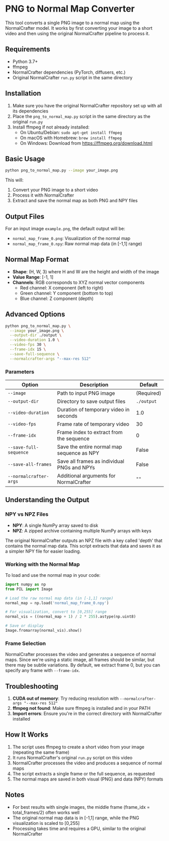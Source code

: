 # PNG to Normal Map Converter

This tool converts a single PNG image to a normal map using the NormalCrafter model. It works by first converting your image to a short video and then using the original NormalCrafter pipeline to process it.

## Requirements

- Python 3.7+
- ffmpeg
- NormalCrafter dependencies (PyTorch, diffusers, etc.)
- Original NormalCrafter `run.py` script in the same directory

## Installation

1. Make sure you have the original NormalCrafter repository set up with all its dependencies
2. Place the `png_to_normal_map.py` script in the same directory as the original `run.py`
3. Install ffmpeg if not already installed:
   - On Ubuntu/Debian: `sudo apt-get install ffmpeg`
   - On macOS with Homebrew: `brew install ffmpeg`
   - On Windows: Download from https://ffmpeg.org/download.html

## Basic Usage

```bash
python png_to_normal_map.py --image your_image.png
```

This will:
1. Convert your PNG image to a short video
2. Process it with NormalCrafter
3. Extract and save the normal map as both PNG and NPY files

## Output Files

For an input image `example.png`, the default output will be:
- `normal_map_frame_0.png`: Visualization of the normal map
- `normal_map_frame_0.npy`: Raw normal map data (in [-1,1] range)

## Normal Map Format

- **Shape**: (H, W, 3) where H and W are the height and width of the image
- **Value Range**: [-1, 1]
- **Channels**: RGB corresponds to XYZ normal vector components
  - Red channel: X component (left to right)
  - Green channel: Y component (bottom to top)
  - Blue channel: Z component (depth)

## Advanced Options

```bash
python png_to_normal_map.py \
  --image your_image.png \
  --output-dir ./output \
  --video-duration 1.0 \
  --video-fps 30 \
  --frame-idx 15 \
  --save-full-sequence \
  --normalcrafter-args "--max-res 512"
```

### Parameters

| Option | Description | Default |
|--------|-------------|---------|
| `--image` | Path to input PNG image | (Required) |
| `--output-dir` | Directory to save output files | `./output` |
| `--video-duration` | Duration of temporary video in seconds | 1.0 |
| `--video-fps` | Frame rate of temporary video | 30 |
| `--frame-idx` | Frame index to extract from the sequence | 0 |
| `--save-full-sequence` | Save the entire normal map sequence as NPY | False |
| `--save-all-frames` | Save all frames as individual PNGs and NPYs | False |
| `--normalcrafter-args` | Additional arguments for NormalCrafter | `""` |

## Understanding the Output

### NPY vs NPZ Files

- **NPY**: A single NumPy array saved to disk
- **NPZ**: A zipped archive containing multiple NumPy arrays with keys

The original NormalCrafter outputs an NPZ file with a key called 'depth' that contains the normal map data. This script extracts that data and saves it as a simpler NPY file for easier loading.

### Working with the Normal Map

To load and use the normal map in your code:

```python
import numpy as np
from PIL import Image

# Load the raw normal map data (in [-1,1] range)
normal_map = np.load('normal_map_frame_0.npy')

# For visualization, convert to [0,255] range
normal_vis = ((normal_map + 1) / 2 * 255).astype(np.uint8)

# Save or display
Image.fromarray(normal_vis).show()
```

### Frame Selection

NormalCrafter processes the video and generates a sequence of normal maps. Since we're using a static image, all frames should be similar, but there may be subtle variations. By default, we extract frame 0, but you can specify any frame with `--frame-idx`.

## Troubleshooting

1. **CUDA out of memory**: Try reducing resolution with `--normalcrafter-args "--max-res 512"`
2. **ffmpeg not found**: Make sure ffmpeg is installed and in your PATH
3. **Import errors**: Ensure you're in the correct directory with NormalCrafter installed

## How It Works

1. The script uses ffmpeg to create a short video from your image (repeating the same frame)
2. It runs NormalCrafter's original `run.py` script on this video
3. NormalCrafter processes the video and produces a sequence of normal maps
4. The script extracts a single frame or the full sequence, as requested
5. The normal maps are saved in both visual (PNG) and data (NPY) formats

## Notes

- For best results with single images, the middle frame (frame_idx = total_frames/2) often works well
- The original normal map data is in [-1,1] range, while the PNG visualization is scaled to [0,255]
- Processing takes time and requires a GPU, similar to the original NormalCrafter